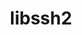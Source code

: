 ---
title: "libssh2"
layout: cache
categories: [package, develop]
meta: {"versions": ["1.10.0", "1.11.0"], "compilers": ["apple-clang@=15.0.0", "gcc@=10.2.1", "gcc@=11.4.0", "gcc@=7.5.0", "gcc@=9.4.0", "oneapi@=2024.0.0"], "oss": ["centos7", "ubuntu18.04", "ubuntu20.04", "ubuntu22.04", "ventura"], "platforms": ["darwin", "linux"], "targets": ["aarch64", "neoverse_v1", "neoverse_v2", "ppc64le", "x86_64_v3"], "stacks": ["developer-tools", "developer-tools-manylinux2014", "e4s", "e4s-neoverse-v2", "e4s-neoverse_v1", "e4s-oneapi", "e4s-power", "ml-darwin-aarch64-mps", "ml-linux-x86_64-cpu", "ml-linux-x86_64-cuda", "radiuss", "root", "tutorial"], "num_specs": 24, "num_specs_by_stack": {"root": 24, "ml-darwin-aarch64-mps": 2, "developer-tools-manylinux2014": 2, "developer-tools": 2, "radiuss": 2, "e4s-power": 2, "e4s-neoverse_v1": 3, "e4s-neoverse-v2": 3, "e4s": 3, "tutorial": 1, "ml-linux-x86_64-cuda": 2, "ml-linux-x86_64-cpu": 2, "e4s-oneapi": 2}}
spec_details: [{"hash": "vih67y7k5lctbohrp4sndoq5cxsx5yuh", "compiler": "apple-clang@=15.0.0", "versions": ["1.11.0"], "os": "ventura", "platform": "darwin", "target": "aarch64", "variants": ["build_system=autotools", "crypto=openssl", "patches=011d926", "+shared"], "stacks": ["root", "ml-darwin-aarch64-mps"], "size": "-", "tarball": "https://binaries.spack.io/develop/build_cache/darwin-ventura-aarch64/apple-clang-15.0.0/libssh2-1.11.0/darwin-ventura-aarch64-apple-clang-15.0.0-libssh2-1.11.0-vih67y7k5lctbohrp4sndoq5cxsx5yuh.spack"}, {"hash": "durytk6y5fn66attueb4ubyme6mbohdr", "compiler": "apple-clang@=15.0.0", "versions": ["1.11.0"], "os": "ventura", "platform": "darwin", "target": "aarch64", "variants": ["build_system=autotools", "crypto=openssl", "patches=011d926", "+shared"], "stacks": ["root", "ml-darwin-aarch64-mps"], "size": "-", "tarball": "https://binaries.spack.io/develop/build_cache/darwin-ventura-aarch64/apple-clang-15.0.0/libssh2-1.11.0/darwin-ventura-aarch64-apple-clang-15.0.0-libssh2-1.11.0-durytk6y5fn66attueb4ubyme6mbohdr.spack"}, {"hash": "idfxv2bwtrgerjqhdhdqxa2vcfalmzxm", "compiler": "gcc@=10.2.1", "versions": ["1.11.0"], "os": "centos7", "platform": "linux", "target": "x86_64_v3", "variants": ["build_system=autotools", "crypto=openssl", "patches=011d926", "+shared"], "stacks": ["root", "developer-tools-manylinux2014"], "size": "-", "tarball": "https://binaries.spack.io/develop/build_cache/linux-centos7-x86_64_v3/gcc-10.2.1/libssh2-1.11.0/linux-centos7-x86_64_v3-gcc-10.2.1-libssh2-1.11.0-idfxv2bwtrgerjqhdhdqxa2vcfalmzxm.spack"}, {"hash": "xxx23lrxd6edzvcqm33bf6zeefo3petr", "compiler": "gcc@=10.2.1", "versions": ["1.11.0"], "os": "centos7", "platform": "linux", "target": "x86_64_v3", "variants": ["build_system=autotools", "crypto=openssl", "patches=011d926", "+shared"], "stacks": ["root", "developer-tools-manylinux2014"], "size": "-", "tarball": "https://binaries.spack.io/develop/build_cache/linux-centos7-x86_64_v3/gcc-10.2.1/libssh2-1.11.0/linux-centos7-x86_64_v3-gcc-10.2.1-libssh2-1.11.0-xxx23lrxd6edzvcqm33bf6zeefo3petr.spack"}, {"hash": "hbphfkrdqmo5jmlgpyrpquzyp64p5bxo", "compiler": "gcc@=7.5.0", "versions": ["1.11.0"], "os": "ubuntu18.04", "platform": "linux", "target": "x86_64_v3", "variants": ["build_system=autotools", "crypto=openssl", "patches=011d926", "+shared"], "stacks": ["root", "developer-tools"], "size": "-", "tarball": "https://binaries.spack.io/develop/build_cache/linux-ubuntu18.04-x86_64_v3/gcc-7.5.0/libssh2-1.11.0/linux-ubuntu18.04-x86_64_v3-gcc-7.5.0-libssh2-1.11.0-hbphfkrdqmo5jmlgpyrpquzyp64p5bxo.spack"}, {"hash": "5knxqffqsrgggsbkqlv2yrby6i3ddyvw", "compiler": "gcc@=7.5.0", "versions": ["1.11.0"], "os": "ubuntu18.04", "platform": "linux", "target": "x86_64_v3", "variants": ["build_system=autotools", "crypto=openssl", "patches=011d926", "+shared"], "stacks": ["root", "developer-tools"], "size": "-", "tarball": "https://binaries.spack.io/develop/build_cache/linux-ubuntu18.04-x86_64_v3/gcc-7.5.0/libssh2-1.11.0/linux-ubuntu18.04-x86_64_v3-gcc-7.5.0-libssh2-1.11.0-5knxqffqsrgggsbkqlv2yrby6i3ddyvw.spack"}, {"hash": "gj2kfxypbxjgkbvy5wrvdz7qj32c7yfg", "compiler": "gcc@=7.5.0", "versions": ["1.11.0"], "os": "ubuntu18.04", "platform": "linux", "target": "x86_64_v3", "variants": ["build_system=autotools", "crypto=openssl", "patches=011d926", "+shared"], "stacks": ["radiuss", "root"], "size": "-", "tarball": "https://binaries.spack.io/develop/build_cache/linux-ubuntu18.04-x86_64_v3/gcc-7.5.0/libssh2-1.11.0/linux-ubuntu18.04-x86_64_v3-gcc-7.5.0-libssh2-1.11.0-gj2kfxypbxjgkbvy5wrvdz7qj32c7yfg.spack"}, {"hash": "ziwpm6vk5xzyohgo3jl25a3soyu7xkq2", "compiler": "gcc@=7.5.0", "versions": ["1.11.0"], "os": "ubuntu18.04", "platform": "linux", "target": "x86_64_v3", "variants": ["build_system=autotools", "crypto=openssl", "patches=011d926", "+shared"], "stacks": ["radiuss", "root"], "size": "-", "tarball": "https://binaries.spack.io/develop/build_cache/linux-ubuntu18.04-x86_64_v3/gcc-7.5.0/libssh2-1.11.0/linux-ubuntu18.04-x86_64_v3-gcc-7.5.0-libssh2-1.11.0-ziwpm6vk5xzyohgo3jl25a3soyu7xkq2.spack"}, {"hash": "vfp6olnw4lftbyrhflcxvnnzdmqe3662", "compiler": "gcc@=9.4.0", "versions": ["1.11.0"], "os": "ubuntu20.04", "platform": "linux", "target": "ppc64le", "variants": ["build_system=autotools", "crypto=openssl", "patches=011d926", "+shared"], "stacks": ["root", "e4s-power"], "size": "-", "tarball": "https://binaries.spack.io/develop/build_cache/linux-ubuntu20.04-ppc64le/gcc-9.4.0/libssh2-1.11.0/linux-ubuntu20.04-ppc64le-gcc-9.4.0-libssh2-1.11.0-vfp6olnw4lftbyrhflcxvnnzdmqe3662.spack"}, {"hash": "oeuwf5xfju5prdifwgjosghdfnchdxcw", "compiler": "gcc@=9.4.0", "versions": ["1.11.0"], "os": "ubuntu20.04", "platform": "linux", "target": "ppc64le", "variants": ["build_system=autotools", "crypto=openssl", "patches=011d926", "+shared"], "stacks": ["root", "e4s-power"], "size": "-", "tarball": "https://binaries.spack.io/develop/build_cache/linux-ubuntu20.04-ppc64le/gcc-9.4.0/libssh2-1.11.0/linux-ubuntu20.04-ppc64le-gcc-9.4.0-libssh2-1.11.0-oeuwf5xfju5prdifwgjosghdfnchdxcw.spack"}, {"hash": "3yyvvzaarffubj462rlw5s46pvuqbc4h", "compiler": "gcc@=11.4.0", "versions": ["1.11.0"], "os": "ubuntu22.04", "platform": "linux", "target": "neoverse_v1", "variants": ["build_system=autotools", "crypto=openssl", "patches=011d926", "+shared"], "stacks": ["root", "e4s-neoverse_v1"], "size": "-", "tarball": "https://binaries.spack.io/develop/build_cache/linux-ubuntu22.04-neoverse_v1/gcc-11.4.0/libssh2-1.11.0/linux-ubuntu22.04-neoverse_v1-gcc-11.4.0-libssh2-1.11.0-3yyvvzaarffubj462rlw5s46pvuqbc4h.spack"}, {"hash": "uzccvg37wewyzmz5qn4stsrdv3vcwewc", "compiler": "gcc@=11.4.0", "versions": ["1.11.0"], "os": "ubuntu22.04", "platform": "linux", "target": "neoverse_v1", "variants": ["build_system=autotools", "crypto=openssl", "patches=011d926", "+shared"], "stacks": ["root", "e4s-neoverse_v1"], "size": "-", "tarball": "https://binaries.spack.io/develop/build_cache/linux-ubuntu22.04-neoverse_v1/gcc-11.4.0/libssh2-1.11.0/linux-ubuntu22.04-neoverse_v1-gcc-11.4.0-libssh2-1.11.0-uzccvg37wewyzmz5qn4stsrdv3vcwewc.spack"}, {"hash": "anhonoy7dbn2o663iq6s56z6e4lovlqa", "compiler": "gcc@=11.4.0", "versions": ["1.11.0"], "os": "ubuntu22.04", "platform": "linux", "target": "neoverse_v1", "variants": ["build_system=autotools", "crypto=openssl", "patches=011d926", "+shared"], "stacks": ["root", "e4s-neoverse_v1"], "size": "-", "tarball": "https://binaries.spack.io/develop/build_cache/linux-ubuntu22.04-neoverse_v1/gcc-11.4.0/libssh2-1.11.0/linux-ubuntu22.04-neoverse_v1-gcc-11.4.0-libssh2-1.11.0-anhonoy7dbn2o663iq6s56z6e4lovlqa.spack"}, {"hash": "76r5y7gesjlksoucl4mpzbjzyqiualan", "compiler": "gcc@=11.4.0", "versions": ["1.11.0"], "os": "ubuntu22.04", "platform": "linux", "target": "neoverse_v2", "variants": ["build_system=autotools", "crypto=openssl", "patches=011d926", "+shared"], "stacks": ["root", "e4s-neoverse-v2"], "size": "-", "tarball": "https://binaries.spack.io/develop/build_cache/linux-ubuntu22.04-neoverse_v2/gcc-11.4.0/libssh2-1.11.0/linux-ubuntu22.04-neoverse_v2-gcc-11.4.0-libssh2-1.11.0-76r5y7gesjlksoucl4mpzbjzyqiualan.spack"}, {"hash": "f4scjpnirn5vqewrgyigda3ffah22k6p", "compiler": "gcc@=11.4.0", "versions": ["1.11.0"], "os": "ubuntu22.04", "platform": "linux", "target": "neoverse_v2", "variants": ["build_system=autotools", "crypto=openssl", "patches=011d926", "+shared"], "stacks": ["root", "e4s-neoverse-v2"], "size": "-", "tarball": "https://binaries.spack.io/develop/build_cache/linux-ubuntu22.04-neoverse_v2/gcc-11.4.0/libssh2-1.11.0/linux-ubuntu22.04-neoverse_v2-gcc-11.4.0-libssh2-1.11.0-f4scjpnirn5vqewrgyigda3ffah22k6p.spack"}, {"hash": "cuiy5wptya3otknxi3bb22thfji436v6", "compiler": "gcc@=11.4.0", "versions": ["1.11.0"], "os": "ubuntu22.04", "platform": "linux", "target": "neoverse_v2", "variants": ["build_system=autotools", "crypto=openssl", "patches=011d926", "+shared"], "stacks": ["root", "e4s-neoverse-v2"], "size": "-", "tarball": "https://binaries.spack.io/develop/build_cache/linux-ubuntu22.04-neoverse_v2/gcc-11.4.0/libssh2-1.11.0/linux-ubuntu22.04-neoverse_v2-gcc-11.4.0-libssh2-1.11.0-cuiy5wptya3otknxi3bb22thfji436v6.spack"}, {"hash": "ekdl4l3s2fdzbotbwdllelzi6x7pzdi5", "compiler": "gcc@=11.4.0", "versions": ["1.11.0"], "os": "ubuntu22.04", "platform": "linux", "target": "x86_64_v3", "variants": ["build_system=autotools", "crypto=mbedtls", "patches=011d926", "+shared"], "stacks": ["root", "e4s"], "size": "-", "tarball": "https://binaries.spack.io/develop/build_cache/linux-ubuntu22.04-x86_64_v3/gcc-11.4.0/libssh2-1.11.0/linux-ubuntu22.04-x86_64_v3-gcc-11.4.0-libssh2-1.11.0-ekdl4l3s2fdzbotbwdllelzi6x7pzdi5.spack"}, {"hash": "c7gws4t2o27ubds4dsugoxlrybd555u3", "compiler": "gcc@=11.4.0", "versions": ["1.10.0"], "os": "ubuntu22.04", "platform": "linux", "target": "x86_64_v3", "variants": ["build_system=autotools", "crypto=mbedtls", "patches=011d926", "+shared"], "stacks": ["root", "tutorial"], "size": "-", "tarball": "https://binaries.spack.io/develop/build_cache/linux-ubuntu22.04-x86_64_v3/gcc-11.4.0/libssh2-1.10.0/linux-ubuntu22.04-x86_64_v3-gcc-11.4.0-libssh2-1.10.0-c7gws4t2o27ubds4dsugoxlrybd555u3.spack"}, {"hash": "cyld45aqkng3zfiafbmpjdfpyuzguloe", "compiler": "gcc@=11.4.0", "versions": ["1.11.0"], "os": "ubuntu22.04", "platform": "linux", "target": "x86_64_v3", "variants": ["build_system=autotools", "crypto=openssl", "patches=011d926", "+shared"], "stacks": ["root", "e4s"], "size": "-", "tarball": "https://binaries.spack.io/develop/build_cache/linux-ubuntu22.04-x86_64_v3/gcc-11.4.0/libssh2-1.11.0/linux-ubuntu22.04-x86_64_v3-gcc-11.4.0-libssh2-1.11.0-cyld45aqkng3zfiafbmpjdfpyuzguloe.spack"}, {"hash": "lofe6jmmdyhuylgrjaa4vqbajglxmkqj", "compiler": "gcc@=11.4.0", "versions": ["1.11.0"], "os": "ubuntu22.04", "platform": "linux", "target": "x86_64_v3", "variants": ["build_system=autotools", "crypto=openssl", "patches=011d926", "+shared"], "stacks": ["root", "e4s"], "size": "-", "tarball": "https://binaries.spack.io/develop/build_cache/linux-ubuntu22.04-x86_64_v3/gcc-11.4.0/libssh2-1.11.0/linux-ubuntu22.04-x86_64_v3-gcc-11.4.0-libssh2-1.11.0-lofe6jmmdyhuylgrjaa4vqbajglxmkqj.spack"}, {"hash": "qoanzhbttdiamsurkhvkb4n2opscawkf", "compiler": "gcc@=11.4.0", "versions": ["1.11.0"], "os": "ubuntu22.04", "platform": "linux", "target": "x86_64_v3", "variants": ["build_system=autotools", "crypto=openssl", "patches=011d926", "+shared"], "stacks": ["root", "ml-linux-x86_64-cuda", "ml-linux-x86_64-cpu"], "size": "-", "tarball": "https://binaries.spack.io/develop/build_cache/linux-ubuntu22.04-x86_64_v3/gcc-11.4.0/libssh2-1.11.0/linux-ubuntu22.04-x86_64_v3-gcc-11.4.0-libssh2-1.11.0-qoanzhbttdiamsurkhvkb4n2opscawkf.spack"}, {"hash": "sbghteg5b3liwidkze2fmwgz7lle5cve", "compiler": "gcc@=11.4.0", "versions": ["1.11.0"], "os": "ubuntu22.04", "platform": "linux", "target": "x86_64_v3", "variants": ["build_system=autotools", "crypto=openssl", "patches=011d926", "+shared"], "stacks": ["root", "ml-linux-x86_64-cuda", "ml-linux-x86_64-cpu"], "size": "-", "tarball": "https://binaries.spack.io/develop/build_cache/linux-ubuntu22.04-x86_64_v3/gcc-11.4.0/libssh2-1.11.0/linux-ubuntu22.04-x86_64_v3-gcc-11.4.0-libssh2-1.11.0-sbghteg5b3liwidkze2fmwgz7lle5cve.spack"}, {"hash": "x27i355ehbslbsarqou4ig6z4ryjxagw", "compiler": "oneapi@=2024.0.0", "versions": ["1.11.0"], "os": "ubuntu22.04", "platform": "linux", "target": "x86_64_v3", "variants": ["build_system=autotools", "crypto=openssl", "patches=011d926", "+shared"], "stacks": ["e4s-oneapi", "root"], "size": "-", "tarball": "https://binaries.spack.io/develop/build_cache/linux-ubuntu22.04-x86_64_v3/oneapi-2024.0.0/libssh2-1.11.0/linux-ubuntu22.04-x86_64_v3-oneapi-2024.0.0-libssh2-1.11.0-x27i355ehbslbsarqou4ig6z4ryjxagw.spack"}, {"hash": "l7vrzr4w4egx3ywq5ksddx2s54j5iohi", "compiler": "oneapi@=2024.0.0", "versions": ["1.11.0"], "os": "ubuntu22.04", "platform": "linux", "target": "x86_64_v3", "variants": ["build_system=autotools", "crypto=openssl", "patches=011d926", "+shared"], "stacks": ["e4s-oneapi", "root"], "size": "-", "tarball": "https://binaries.spack.io/develop/build_cache/linux-ubuntu22.04-x86_64_v3/oneapi-2024.0.0/libssh2-1.11.0/linux-ubuntu22.04-x86_64_v3-oneapi-2024.0.0-libssh2-1.11.0-l7vrzr4w4egx3ywq5ksddx2s54j5iohi.spack"}]
---
